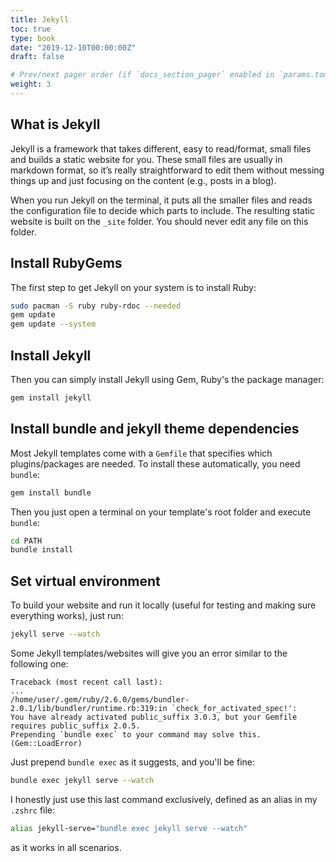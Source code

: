 ```yaml
---
title: Jekyll
toc: true
type: book
date: "2019-12-10T00:00:00Z"
draft: false

# Prev/next pager order (if `docs_section_pager` enabled in `params.toml`)
weight: 3
---
```


## What is Jekyll

Jekyll is a framework that takes different, easy to read/format, small files and builds a static website for you. These small files are usually in markdown format, so it’s really straightforward to edit them without messing things up and just focusing on the content (e.g., posts in a blog).

When you run Jekyll on the terminal, it puts all the smaller files and reads the configuration file to decide which parts to include. The resulting static website is built on the `_site` folder. You should never edit any file on this folder.

## Install RubyGems

The first step to get Jekyll on your system is to install Ruby:

```bash
sudo pacman -S ruby ruby-rdoc --needed
gem update
gem update --system
```

## Install Jekyll

Then you can simply install Jekyll using Gem, Ruby's the package manager:

```bash
gem install jekyll
```

## Install bundle and jekyll theme dependencies

Most Jekyll templates come with a `Gemfile` that specifies which plugins/packages are needed. To install these automatically, you need `bundle`:

```bash
gem install bundle
```

Then you just open a terminal on your template's root folder and execute `bundle`:
```bash
cd PATH
bundle install
```

## Set virtual environment

To build your website and run it locally (useful for testing and making sure everything works), just run:
```bash
jekyll serve --watch
```

Some Jekyll templates/websites will give you an error similar to the following one:
```
Traceback (most recent call last):
...
/home/user/.gem/ruby/2.6.0/gems/bundler-2.0.1/lib/bundler/runtime.rb:319:in `check_for_activated_spec!':
You have already activated public_suffix 3.0.3, but your Gemfile requires public_suffix 2.0.5.
Prepending `bundle exec` to your command may solve this. (Gem::LoadError)
```

Just prepend `bundle exec` as it suggests, and you'll be fine:
```bash
bundle exec jekyll serve --watch
```

I honestly just use this last command exclusively, defined as an alias in my `.zshrc` file:
```bash
alias jekyll-serve="bundle exec jekyll serve --watch"
```
as it works in all scenarios.
